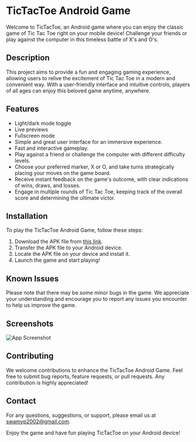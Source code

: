 
# TicTacToe Android Game

Welcome to TicTacToe, an Android game where you can enjoy the classic game of Tic Tac Toe right on your mobile device! Challenge your friends or play against the computer in this timeless battle of X's and O's.
## Description
This project aims to provide a fun and engaging gaming experience, allowing users to relive the excitement of Tic Tac Toe in a modern and convenient way. With a user-friendly interface and intuitive controls, players of all ages can enjoy this beloved game anytime, anywhere.




## Features

- Light/dark mode toggle
- Live previews
- Fullscreen mode
- Simple and great user interface for an immersive experience.
- Fast and interactive gameplay.
- Play against a friend or challenge the computer with different difficulty levels.
- Choose your preferred marker, X or O, and take turns strategically placing your moves on the game board.
- Receive instant feedback on the game's outcome, with clear indications of wins, draws, and losses.
- Engage in multiple rounds of Tic Tac Toe, keeping track of the overall score and determining the ultimate victor.


## Installation

To play the TicTacToe Android Game, follow these steps:
1. Download the APK file from [this link](https://drive.google.com/file/d/1rxi1CV2bFUza0cMAeJfmd96RuCzqTTdY/view?usp=sharing).
2. Transfer the APK file to your Android device.
3. Locate the APK file on your device and install it.
4. Launch the game and start playing!
## Known Issues

Please note that there may be some minor bugs in the game. We appreciate your understanding and encourage you to report any issues you encounter to help us improve the game.

## Screenshots



![App Screenshot](https://imgur.com/a/ffTxGrx)


## Contributing
We welcome contributions to enhance the TicTacToe Android Game. Feel free to submit bug reports, feature requests, or pull requests. Any contribution is highly appreciated!
## Contact
For any questions, suggestions, or support, please email us at swamyp2002@gmail.com.

Enjoy the game and have fun playing TicTacToe on your Android device!
